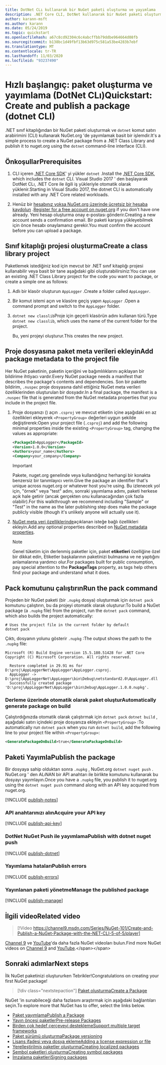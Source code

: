 ```yaml
---
title: DotNet CLı kullanarak bir NuGet paketi oluşturma ve yayımlama
description: .NET Core CLI, DotNet kullanarak bir NuGet paketi oluşturma ve yayımlama hakkında bir adım adım öğretici.
author: karann-msft
ms.author: karann
ms.date: 05/24/2019
ms.topic: quickstart
ms.openlocfilehash: a67c8cd92304c6c4abcffbb79ddbe964664d08fb
ms.sourcegitcommit: b138bc1d49fbf13b63d975c581a53be4283b7ebf
ms.translationtype: MT
ms.contentlocale: tr-TR
ms.lasthandoff: 11/03/2020
ms.locfileid: "93237490"
---
```

# <a name="quickstart-create-and-publish-a-package-dotnet-cli"></a><span data-ttu-id="efd6b-103">Hızlı başlangıç: paket oluşturma ve yayımlama (DotNet CLı)</span><span class="sxs-lookup"><span data-stu-id="efd6b-103">Quickstart: Create and publish a package (dotnet CLI)</span></span>

<span data-ttu-id="efd6b-104">.NET sınıf kitaplığından bir NuGet paketi oluşturmak ve `dotnet` komut satırı arabirimini (CLI) kullanarak NuGet.org 'de yayımlamak basit bir işlemdir.</span><span class="sxs-lookup"><span data-stu-id="efd6b-104">It's a simple process to create a NuGet package from a .NET Class Library and publish it to nuget.org using the `dotnet` command-line interface (CLI).</span></span>

## <a name="prerequisites"></a><span data-ttu-id="efd6b-105">Önkoşullar</span><span class="sxs-lookup"><span data-stu-id="efd6b-105">Prerequisites</span></span>

1. <span data-ttu-id="efd6b-106">CLI içeren [.NET Core SDK](https://www.microsoft.com/net/download/)' yi yükler `dotnet` .</span><span class="sxs-lookup"><span data-stu-id="efd6b-106">Install the [.NET Core SDK](https://www.microsoft.com/net/download/), which includes the `dotnet` CLI.</span></span> <span data-ttu-id="efd6b-107">Visual Studio 2017 ' den başlayarak DotNet CLı, .NET Core ile ilgili iş yükleriyle otomatik olarak yüklenir.</span><span class="sxs-lookup"><span data-stu-id="efd6b-107">Starting in Visual Studio 2017, the dotnet CLI is automatically installed with any .NET Core related workloads.</span></span>

1. <span data-ttu-id="efd6b-108">Henüz bir [hesabınız yoksa NuGet.org üzerinde ücretsiz bir hesaba kaydolun](https://www.nuget.org/users/account/LogOn?returnUrl=%2F) .</span><span class="sxs-lookup"><span data-stu-id="efd6b-108">[Register for a free account on nuget.org](https://www.nuget.org/users/account/LogOn?returnUrl=%2F) if you don't have one already.</span></span> <span data-ttu-id="efd6b-109">Yeni hesap oluşturma onay e-postası gönderir.</span><span class="sxs-lookup"><span data-stu-id="efd6b-109">Creating a new account sends a confirmation email.</span></span> <span data-ttu-id="efd6b-110">Bir paketi karşıya yükleyebilmek için önce hesabı onaylamanız gerekir.</span><span class="sxs-lookup"><span data-stu-id="efd6b-110">You must confirm the account before you can upload a package.</span></span>

## <a name="create-a-class-library-project"></a><span data-ttu-id="efd6b-111">Sınıf kitaplığı projesi oluşturma</span><span class="sxs-lookup"><span data-stu-id="efd6b-111">Create a class library project</span></span>

<span data-ttu-id="efd6b-112">Paketlemek istediğiniz kod için mevcut bir .NET sınıf kitaplığı projesi kullanabilir veya basit bir tane aşağıdaki gibi oluşturabilirsiniz:</span><span class="sxs-lookup"><span data-stu-id="efd6b-112">You can use an existing .NET Class Library project for the code you want to package, or create a simple one as follows:</span></span>

1. <span data-ttu-id="efd6b-113">Adlı bir klasör oluşturun `AppLogger` .</span><span class="sxs-lookup"><span data-stu-id="efd6b-113">Create a folder called `AppLogger`.</span></span>

1. <span data-ttu-id="efd6b-114">Bir komut istemi açın ve klasöre geçiş yapın `AppLogger` .</span><span class="sxs-lookup"><span data-stu-id="efd6b-114">Open a command prompt and switch to the `AppLogger` folder.</span></span>

1. <span data-ttu-id="efd6b-115">`dotnet new classlib`Proje için geçerli klasörün adını kullanan türü.</span><span class="sxs-lookup"><span data-stu-id="efd6b-115">Type `dotnet new classlib`, which uses the name of the current folder for the project.</span></span>

   <span data-ttu-id="efd6b-116">Bu, yeni projeyi oluşturur.</span><span class="sxs-lookup"><span data-stu-id="efd6b-116">This creates the new project.</span></span>

## <a name="add-package-metadata-to-the-project-file"></a><span data-ttu-id="efd6b-117">Proje dosyasına paket meta verileri ekleyin</span><span class="sxs-lookup"><span data-stu-id="efd6b-117">Add package metadata to the project file</span></span>

<span data-ttu-id="efd6b-118">Her NuGet paketinin, paketin içeriğini ve bağımlılıklarını açıklayan bir bildirime ihtiyacı vardır.</span><span class="sxs-lookup"><span data-stu-id="efd6b-118">Every NuGet package needs a manifest that describes the package's contents and dependencies.</span></span> <span data-ttu-id="efd6b-119">Son bir pakette bildirim, `.nuspec` proje dosyasına dahil ettiğiniz NuGet meta verileri özelliklerinden oluşturulan bir dosyadır.</span><span class="sxs-lookup"><span data-stu-id="efd6b-119">In a final package, the manifest is a `.nuspec` file that is generated from the NuGet metadata properties that you include in the project file.</span></span>

1. <span data-ttu-id="efd6b-120">Proje dosyanızı () açın `.csproj` ve mevcut etiketin içine aşağıdaki en az özellikleri ekleyerek `<PropertyGroup>` değerleri uygun şekilde değiştirerek:</span><span class="sxs-lookup"><span data-stu-id="efd6b-120">Open your project file (`.csproj`) and add the following minimal properties inside the existing `<PropertyGroup>` tag, changing the values as appropriate:</span></span>

    ```xml
    <PackageId>AppLogger</PackageId>
    <Version>1.0.0</Version>
    <Authors>your_name</Authors>
    <Company>your_company</Company>
    ```

    > [!Important]
    > <span data-ttu-id="efd6b-121">Pakete, nuget.org genelinde veya kullandığınız herhangi bir konakta benzersiz bir tanımlayıcı verin.</span><span class="sxs-lookup"><span data-stu-id="efd6b-121">Give the package an identifier that's unique across nuget.org or whatever host you're using.</span></span> <span data-ttu-id="efd6b-122">Bu izlenecek yol için, "örnek" veya "test" adını, sonraki yayımlama adımı, paketi herkese açık hale getirir (ancak gerçekten onu kullanacağından çok fazla olabilir).</span><span class="sxs-lookup"><span data-stu-id="efd6b-122">For this walkthrough we recommend including "Sample" or "Test" in the name as the later publishing step does make the package publicly visible (though it's unlikely anyone will actually use it).</span></span>

1. <span data-ttu-id="efd6b-123">[NuGet meta veri özelliklerinde](/dotnet/core/tools/csproj#nuget-metadata-properties)açıklanan isteğe bağlı özellikleri ekleyin.</span><span class="sxs-lookup"><span data-stu-id="efd6b-123">Add any optional properties described on [NuGet metadata properties](/dotnet/core/tools/csproj#nuget-metadata-properties).</span></span>

    > [!Note]
    > <span data-ttu-id="efd6b-124">Genel tüketim için derlenmiş paketler için, paket **etiketleri** özelliğine özel bir dikkat edin, Etiketler başkalarının paketinizi bulmasına ve ne yaptığını anlamalarına yardımcı olur.</span><span class="sxs-lookup"><span data-stu-id="efd6b-124">For packages built for public consumption, pay special attention to the **PackageTags** property, as tags help others find your package and understand what it does.</span></span>

## <a name="run-the-pack-command"></a><span data-ttu-id="efd6b-125">Pack komutunu çalıştırın</span><span class="sxs-lookup"><span data-stu-id="efd6b-125">Run the pack command</span></span>

<span data-ttu-id="efd6b-126">Projeden bir NuGet paketi (bir `.nupkg` dosya) oluşturmak için `dotnet pack` komutunu çalıştırın, bu da projeyi otomatik olarak oluşturur:</span><span class="sxs-lookup"><span data-stu-id="efd6b-126">To build a NuGet package (a `.nupkg` file) from the project, run the `dotnet pack` command, which also builds the project automatically:</span></span>

```dotnetcli
# Uses the project file in the current folder by default
dotnet pack
```

<span data-ttu-id="efd6b-127">Çıktı, dosyanın yolunu gösterir `.nupkg` :</span><span class="sxs-lookup"><span data-stu-id="efd6b-127">The output shows the path to the `.nupkg` file:</span></span>

```output
Microsoft (R) Build Engine version 15.5.180.51428 for .NET Core
Copyright (C) Microsoft Corporation. All rights reserved.

  Restore completed in 29.91 ms for D:\proj\AppLoggerNet\AppLogger\AppLogger.csproj.
  AppLogger -> D:\proj\AppLoggerNet\AppLogger\bin\Debug\netstandard2.0\AppLogger.dll
  Successfully created package 'D:\proj\AppLoggerNet\AppLogger\bin\Debug\AppLogger.1.0.0.nupkg'.
```

### <a name="automatically-generate-package-on-build"></a><span data-ttu-id="efd6b-128">Derleme üzerinde otomatik olarak paket oluştur</span><span class="sxs-lookup"><span data-stu-id="efd6b-128">Automatically generate package on build</span></span>

<span data-ttu-id="efd6b-129">Çalıştırdığınızda otomatik olarak çalıştırmak için `dotnet pack` `dotnet build` , aşağıdaki satırı içindeki proje dosyanıza ekleyin `<PropertyGroup>` :</span><span class="sxs-lookup"><span data-stu-id="efd6b-129">To automatically run `dotnet pack` when you run `dotnet build`, add the following line to your project file within `<PropertyGroup>`:</span></span>

```xml
<GeneratePackageOnBuild>true</GeneratePackageOnBuild>
```

## <a name="publish-the-package"></a><span data-ttu-id="efd6b-130">Paketi Yayımla</span><span class="sxs-lookup"><span data-stu-id="efd6b-130">Publish the package</span></span>

<span data-ttu-id="efd6b-131">Bir dosyaya sahip olduktan sonra `.nupkg` , NuGet.org `dotnet nuget push` . NuGet.org ' den ALıNAN bir API anahtarı ile birlikte komutunu kullanarak bu dosyayı yayımlayın.</span><span class="sxs-lookup"><span data-stu-id="efd6b-131">Once you have a `.nupkg` file, you publish it to nuget.org using the `dotnet nuget push` command along with an API key acquired from nuget.org.</span></span>

[!INCLUDE [publish-notes](includes/publish-notes.md)]

### <a name="acquire-your-api-key"></a><span data-ttu-id="efd6b-132">API anahtarınızı alın</span><span class="sxs-lookup"><span data-stu-id="efd6b-132">Acquire your API key</span></span>

[!INCLUDE [publish-api-key](includes/publish-api-key.md)]

### <a name="publish-with-dotnet-nuget-push"></a><span data-ttu-id="efd6b-133">DotNet NuGet Push ile yayımlama</span><span class="sxs-lookup"><span data-stu-id="efd6b-133">Publish with dotnet nuget push</span></span>

[!INCLUDE [publish-dotnet](includes/publish-dotnet.md)]

### <a name="publish-errors"></a><span data-ttu-id="efd6b-134">Yayımlama hataları</span><span class="sxs-lookup"><span data-stu-id="efd6b-134">Publish errors</span></span>

[!INCLUDE [publish-errors](includes/publish-errors.md)]

### <a name="manage-the-published-package"></a><span data-ttu-id="efd6b-135">Yayınlanan paketi yönetme</span><span class="sxs-lookup"><span data-stu-id="efd6b-135">Manage the published package</span></span>

[!INCLUDE [publish-manage](includes/publish-manage.md)]

## <a name="related-video"></a><span data-ttu-id="efd6b-136">İlgili video</span><span class="sxs-lookup"><span data-stu-id="efd6b-136">Related video</span></span>

> [!Video https://channel9.msdn.com/Series/NuGet-101/Create-and-Publish-a-NuGet-Package-with-the-NET-CLI-5-of-5/player]

<span data-ttu-id="efd6b-137">[Channel 9](https://channel9.msdn.com/Series/NuGet-101) ve [YouTube](https://www.youtube.com/playlist?list=PLdo4fOcmZ0oVLvfkFk8O9h6v2Dcdh2bh_)'da daha fazla NuGet videoları bulun.</span><span class="sxs-lookup"><span data-stu-id="efd6b-137">Find more NuGet videos on [Channel 9](https://channel9.msdn.com/Series/NuGet-101) and [YouTube](https://www.youtube.com/playlist?list=PLdo4fOcmZ0oVLvfkFk8O9h6v2Dcdh2bh_).</span></span>

## <a name="next-steps"></a><span data-ttu-id="efd6b-138">Sonraki adımlar</span><span class="sxs-lookup"><span data-stu-id="efd6b-138">Next steps</span></span>

<span data-ttu-id="efd6b-139">İlk NuGet paketinizi oluştururken Tebrikler!</span><span class="sxs-lookup"><span data-stu-id="efd6b-139">Congratulations on creating your first NuGet package!</span></span>

> [!div class="nextstepaction"]
> [<span data-ttu-id="efd6b-140">Paket oluşturma</span><span class="sxs-lookup"><span data-stu-id="efd6b-140">Create a Package</span></span>](../create-packages/creating-a-package-dotnet-cli.md)

<span data-ttu-id="efd6b-141">NuGet 'in sunabileceği daha fazlasını araştırmak için aşağıdaki bağlantıları seçin.</span><span class="sxs-lookup"><span data-stu-id="efd6b-141">To explore more that NuGet has to offer, select the links below.</span></span>

- [<span data-ttu-id="efd6b-142">Paket yayımlama</span><span class="sxs-lookup"><span data-stu-id="efd6b-142">Publish a Package</span></span>](../nuget-org/publish-a-package.md)
- [<span data-ttu-id="efd6b-143">Yayın öncesi paketler</span><span class="sxs-lookup"><span data-stu-id="efd6b-143">Pre-release Packages</span></span>](../create-packages/Prerelease-Packages.md)
- [<span data-ttu-id="efd6b-144">Birden çok hedef çerçeveyi destekleme</span><span class="sxs-lookup"><span data-stu-id="efd6b-144">Support multiple target frameworks</span></span>](../create-packages/multiple-target-frameworks-project-file.md)
- [<span data-ttu-id="efd6b-145">Paket sürümü oluşturma</span><span class="sxs-lookup"><span data-stu-id="efd6b-145">Package versioning</span></span>](../concepts/package-versioning.md)
- [<span data-ttu-id="efd6b-146">Lisans ifadesi veya dosya ekleme</span><span class="sxs-lookup"><span data-stu-id="efd6b-146">Adding a license expression or file</span></span>](../reference/msbuild-targets#packing-a-license-expression-or-a-license-file)
- [<span data-ttu-id="efd6b-147">Yerelleştirilmiş paketler oluşturma</span><span class="sxs-lookup"><span data-stu-id="efd6b-147">Creating localized packages</span></span>](../create-packages/creating-localized-packages.md)
- [<span data-ttu-id="efd6b-148">Sembol paketleri oluşturma</span><span class="sxs-lookup"><span data-stu-id="efd6b-148">Creating symbol packages</span></span>](../create-packages/symbol-packages-snupkg.md)
- [<span data-ttu-id="efd6b-149">İmzalama paketleri</span><span class="sxs-lookup"><span data-stu-id="efd6b-149">Signing packages</span></span>](../create-packages/Sign-a-package.md)

